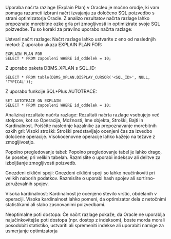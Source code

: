Uporaba načrta razlage (Explain Plan) v Oracleu je močno orodje, ki vam pomaga razumeti izbrani načrt izvajanja za določeno SQL poizvedbo s strani optimizatorja Oracle. Z analizo rezultatov načrta razlage lahko prepoznate morebitne ozke grla pri zmogljivosti in optimizirate svoje SQL poizvedbe. Tu so koraki za pravilno uporabo načrta razlage:

Ustvari načrt razlage:
Načrt razlage lahko ustvarite z eno od naslednjih metod:
Z uporabo ukaza EXPLAIN PLAN FOR:

```
EXPLAIN PLAN FOR
SELECT * FROM zaposleni WHERE id_oddelek = 10;
```
Z uporabo paketa DBMS_XPLAN s SQL_ID:

```
SELECT * FROM table(DBMS_XPLAN.DISPLAY_CURSOR('<SQL_ID>', NULL, 'TYPICAL'));
```
Z uporabo funkcije SQL*Plus AUTOTRACE:

```
SET AUTOTRACE ON EXPLAIN
SELECT * FROM zaposleni WHERE id_oddelek = 10;
```
Analiziraj rezultate načrta razlage:
Rezultati načrta razlage vsebujejo več stolpcev, kot so Operacija, Možnosti, Ime objekta, Stroški, Bajti in Kardinalnost. Poiščite naslednje kazalnike za prepoznavanje morebitnih ozkih grl:
Visoki stroški: Stroški predstavljajo ocenjeni čas za izvedbo določene operacije. Visokocenovne operacije lahko kažejo na težave z zmogljivostjo.

Popolno pregledovanje tabel: Popolno pregledovanje tabel je lahko drago, še posebej pri velikih tabelah. Razmislite o uporabi indeksov ali delitve za izboljšanje zmogljivosti poizvedb.

Gnezdeni ciklični spoji: Gnezdeni ciklični spoji so lahko neučinkoviti pri velikih naborih podatkov. Razmislite o uporabi hash spojev ali sortirno-združevalnih spojev.

Visoka kardinalnost: Kardinalnost je ocenjeno število vrstic, obdelanih v operaciji. Visoka kardinalnost lahko pomeni, da optimizator dela z netočnimi statistikami ali slabo zasnovanimi poizvedbami.

Neoptimalne poti dostopa: Če načrt razlage pokaže, da Oracle ne uporablja najučinkovitejše poti dostopa (npr. dostop z indeksom), boste morda morali posodobiti statistiko, ustvariti ali spremeniti indekse ali uporabiti namige za usmerjanje optimizatorja
